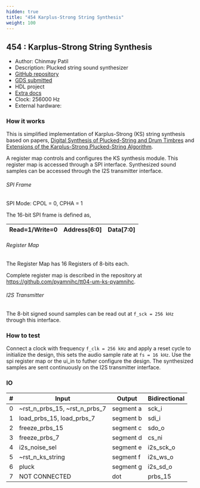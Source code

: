```yaml
---
hidden: true
title: "454 Karplus-Strong String Synthesis"
weight: 100
---
```


## 454 : Karplus-Strong String Synthesis

* Author: Chinmay Patil
* Description: Plucked string sound synthesizer
* [GitHub repository](https://github.com/pyamnihc/tt05-um-ks-pyamnihc)
* [GDS submitted](https://github.com/pyamnihc/tt05-um-ks-pyamnihc/actions/runs/6755365042)
* HDL project
* [Extra docs]()
* Clock: 256000 Hz
* External hardware: 



### How it works

This is simplified implementation of Karplus-Strong (KS) string synthesis based on papers, [Digital Synthesis of Plucked-String and Drum Timbres](https://doi.org/10.2307/3680062) and [Extensions of the Karplus-Strong Plucked-String Algorithm](https://doi.org/10.2307/3680063).

A register map controls and configures the KS synthesis module. This register map is accessed through a SPI interface. Synthesized sound samples can be accessed through the I2S transmitter interface.

###### SPI Frame

SPI Mode: CPOL = 0, CPHA = 1

The 16-bit SPI frame is defined as,

|	Read=1/Write=0	|	Address[6:0]	|	Data[7:0]	|
| --- | --- | --- |

###### Register Map

The Register Map has 16 Registers of 8-bits each.

Complete register map is described in the repository at <https://github.com/pyamnihc/tt04-um-ks-pyamnihc>.

###### I2S Transmitter

The 8-bit signed sound samples can be read out at `f_sck = 256 kHz` through this interface.


### How to test

Connect a clock with frequency `f_clk = 256 kHz` and apply a reset cycle to initialize the design, this sets the audio sample rate at `fs = 16 kHz`. Use the spi register map or the ui_in to futher configure the design. The synthesized samples are sent continuously on the I2S transmitter interface.


### IO

| # | Input        | Output       | Bidirectional      |
|---|--------------|--------------| -------------------|
| 0 | ~rst_n_prbs_15, ~rst_n_prbs_7  | segment a | sck_i |
| 1 | load_prbs_15, load_prbs_7  | segment b | sdi_i |
| 2 | freeze_prbs_15  | segment c | sdo_o |
| 3 | freeze_prbs_7  | segment d | cs_ni |
| 4 | i2s_noise_sel  | segment e | i2s_sck_o |
| 5 | ~rst_n_ks_string  | segment f | i2s_ws_o |
| 6 | pluck  | segment g | i2s_sd_o |
| 7 | NOT CONNECTED  | dot | prbs_15 |

